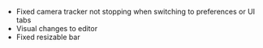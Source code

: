 - Fixed camera tracker not stopping when switching to preferences or UI tabs
- Visual changes to editor
- Fixed resizable bar